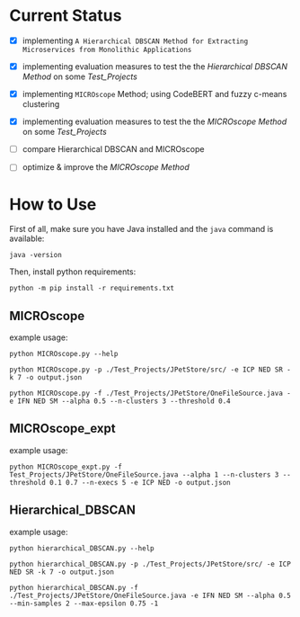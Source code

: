 # Current Status

- [x] implementing `A Hierarchical DBSCAN Method for Extracting Microservices from Monolithic Applications`

- [x] implementing evaluation measures to test the the _Hierarchical DBSCAN Method_ on some _Test_Projects_

- [x] implementing `MICROscope` Method; using CodeBERT and fuzzy c-means clustering

- [x] implementing evaluation measures to test the the _MICROscope Method_ on some _Test_Projects_

- [ ] compare Hierarchical DBSCAN and MICROscope

- [ ] optimize & improve the _MICROscope Method_


# How to Use

First of all, make sure you have Java installed and the `java` command is available:

```
java -version
```

Then, install python requirements:

```
python -m pip install -r requirements.txt
```


## MICROscope

example usage:

```
python MICROscope.py --help
```

```
python MICROscope.py -p ./Test_Projects/JPetStore/src/ -e ICP NED SR -k 7 -o output.json
```

```
python MICROscope.py -f ./Test_Projects/JPetStore/OneFileSource.java -e IFN NED SM --alpha 0.5 --n-clusters 3 --threshold 0.4
```


## MICROscope_expt

example usage:
```
python MICROscope_expt.py -f Test_Projects/JPetStore/OneFileSource.java --alpha 1 --n-clusters 3 --threshold 0.1 0.7 --n-execs 5 -e ICP NED -o output.json
```


## Hierarchical_DBSCAN

example usage:

```
python hierarchical_DBSCAN.py --help
```

```
python hierarchical_DBSCAN.py -p ./Test_Projects/JPetStore/src/ -e ICP NED SR -k 7 -o output.json
```

```
python hierarchical_DBSCAN.py -f ./Test_Projects/JPetStore/OneFileSource.java -e IFN NED SM --alpha 0.5 --min-samples 2 --max-epsilon 0.75 -1
```
